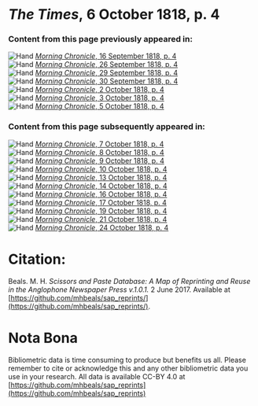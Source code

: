 # *The Times*, 6 October 1818, p. 4  
  
### Content from this page previously appeared in:  
![Hand](http://scissorsandpaste.net/wp-content/uploads/2017/06/smallhandpointer.png) [*Morning Chronicle*, 16 September 1818, p. 4](https://mhbeals.github.io/sap_html/Morning-Chronicle/Morning-Chronicle-16-September-1818-p-4)  
![Hand](http://scissorsandpaste.net/wp-content/uploads/2017/06/smallhandpointer.png) [*Morning Chronicle*, 26 September 1818, p. 4](https://mhbeals.github.io/sap_html/Morning-Chronicle/Morning-Chronicle-26-September-1818-p-4)  
![Hand](http://scissorsandpaste.net/wp-content/uploads/2017/06/smallhandpointer.png) [*Morning Chronicle*, 29 September 1818, p. 4](https://mhbeals.github.io/sap_html/Morning-Chronicle/Morning-Chronicle-29-September-1818-p-4)  
![Hand](http://scissorsandpaste.net/wp-content/uploads/2017/06/smallhandpointer.png) [*Morning Chronicle*, 30 September 1818, p. 4](https://mhbeals.github.io/sap_html/Morning-Chronicle/Morning-Chronicle-30-September-1818-p-4)  
![Hand](http://scissorsandpaste.net/wp-content/uploads/2017/06/smallhandpointer.png) [*Morning Chronicle*, 2 October 1818, p. 4](https://mhbeals.github.io/sap_html/Morning-Chronicle/Morning-Chronicle-2-October-1818-p-4)  
![Hand](http://scissorsandpaste.net/wp-content/uploads/2017/06/smallhandpointer.png) [*Morning Chronicle*, 3 October 1818, p. 4](https://mhbeals.github.io/sap_html/Morning-Chronicle/Morning-Chronicle-3-October-1818-p-4)  
![Hand](http://scissorsandpaste.net/wp-content/uploads/2017/06/smallhandpointer.png) [*Morning Chronicle*, 5 October 1818, p. 4](https://mhbeals.github.io/sap_html/Morning-Chronicle/Morning-Chronicle-5-October-1818-p-4)  
  
### Content from this page subsequently appeared in:  
![Hand](http://scissorsandpaste.net/wp-content/uploads/2017/06/smallhandpointer.png) [*Morning Chronicle*, 7 October 1818, p. 4](https://mhbeals.github.io/sap_html/Morning-Chronicle/Morning-Chronicle-7-October-1818-p-4)  
![Hand](http://scissorsandpaste.net/wp-content/uploads/2017/06/smallhandpointer.png) [*Morning Chronicle*, 8 October 1818, p. 4](https://mhbeals.github.io/sap_html/Morning-Chronicle/Morning-Chronicle-8-October-1818-p-4)  
![Hand](http://scissorsandpaste.net/wp-content/uploads/2017/06/smallhandpointer.png) [*Morning Chronicle*, 9 October 1818, p. 4](https://mhbeals.github.io/sap_html/Morning-Chronicle/Morning-Chronicle-9-October-1818-p-4)  
![Hand](http://scissorsandpaste.net/wp-content/uploads/2017/06/smallhandpointer.png) [*Morning Chronicle*, 10 October 1818, p. 4](https://mhbeals.github.io/sap_html/Morning-Chronicle/Morning-Chronicle-10-October-1818-p-4)  
![Hand](http://scissorsandpaste.net/wp-content/uploads/2017/06/smallhandpointer.png) [*Morning Chronicle*, 13 October 1818, p. 4](https://mhbeals.github.io/sap_html/Morning-Chronicle/Morning-Chronicle-13-October-1818-p-4)  
![Hand](http://scissorsandpaste.net/wp-content/uploads/2017/06/smallhandpointer.png) [*Morning Chronicle*, 14 October 1818, p. 4](https://mhbeals.github.io/sap_html/Morning-Chronicle/Morning-Chronicle-14-October-1818-p-4)  
![Hand](http://scissorsandpaste.net/wp-content/uploads/2017/06/smallhandpointer.png) [*Morning Chronicle*, 16 October 1818, p. 4](https://mhbeals.github.io/sap_html/Morning-Chronicle/Morning-Chronicle-16-October-1818-p-4)  
![Hand](http://scissorsandpaste.net/wp-content/uploads/2017/06/smallhandpointer.png) [*Morning Chronicle*, 17 October 1818, p. 4](https://mhbeals.github.io/sap_html/Morning-Chronicle/Morning-Chronicle-17-October-1818-p-4)  
![Hand](http://scissorsandpaste.net/wp-content/uploads/2017/06/smallhandpointer.png) [*Morning Chronicle*, 19 October 1818, p. 4](https://mhbeals.github.io/sap_html/Morning-Chronicle/Morning-Chronicle-19-October-1818-p-4)  
![Hand](http://scissorsandpaste.net/wp-content/uploads/2017/06/smallhandpointer.png) [*Morning Chronicle*, 21 October 1818, p. 4](https://mhbeals.github.io/sap_html/Morning-Chronicle/Morning-Chronicle-21-October-1818-p-4)  
![Hand](http://scissorsandpaste.net/wp-content/uploads/2017/06/smallhandpointer.png) [*Morning Chronicle*, 24 October 1818, p. 4](https://mhbeals.github.io/sap_html/Morning-Chronicle/Morning-Chronicle-24-October-1818-p-4)  


# Citation: 

Beals. M. H. *Scissors and Paste Database: A Map of Reprinting and Reuse in the Anglophone Newspaper Press v.1.0.1.* 2 June 2017. Available at [https://github.com/mhbeals/sap_reprints/](https://github.com/mhbeals/sap_reprints/). 

# Nota Bona

Bibliometric data is time consuming to produce but benefits us all. Please remember to cite or acknowledge this and any other bibliometric data you use in your research. All data is available CC-BY 4.0 at [https://github.com/mhbeals/sap_reprints](https://github.com/mhbeals/sap_reprints)